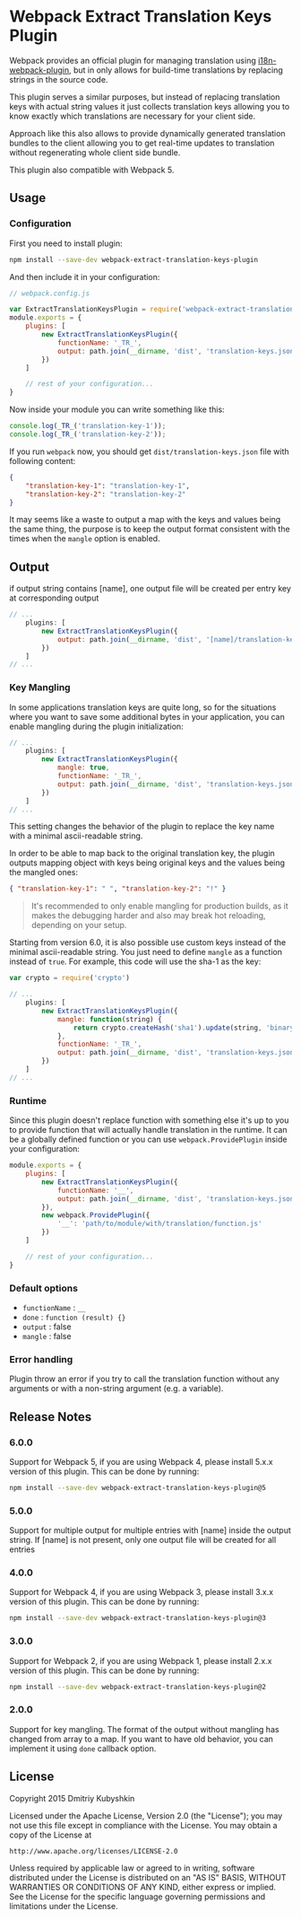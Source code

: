 # Webpack Extract Translation Keys Plugin

Webpack provides an official plugin for managing translation using [i18n-webpack-plugin](https://github.com/webpack/i18n-webpack-plugin), but in only allows for build-time translations by replacing strings in the source code.

This plugin serves a similar purposes, but instead of replacing translation keys with actual string values it just collects translation keys allowing you to know exactly which translations are necessary for your client side.

Approach like this also allows to provide dynamically generated translation bundles to the client allowing you to get real-time updates to translation without regenerating whole client side bundle.

This plugin also compatible with Webpack 5.

## Usage

### Configuration

First you need to install plugin:

```bash
npm install --save-dev webpack-extract-translation-keys-plugin
```

And then include it in your configuration:

```javascript
// webpack.config.js

var ExtractTranslationKeysPlugin = require('webpack-extract-translation-keys-plugin');
module.exports = {
    plugins: [
        new ExtractTranslationKeysPlugin({
            functionName: '_TR_',
            output: path.join(__dirname, 'dist', 'translation-keys.json')
        })
    ]

    // rest of your configuration...
}
```

Now inside your module you can write something like this:

```js
console.log(_TR_('translation-key-1'));
console.log(_TR_('translation-key-2'));
```

If you run `webpack` now, you should get `dist/translation-keys.json` file with following content:

```json
{
    "translation-key-1": "translation-key-1",
    "translation-key-2": "translation-key-2"
}
```

It may seems like a waste to output a map with the keys and values being the same thing, the purpose is to keep the output format consistent with the times when the `mangle` option is enabled.

## Output

if output string contains [name], one output file will be created per entry key at corresponding output


```js
// ...
    plugins: [
        new ExtractTranslationKeysPlugin({
            output: path.join(__dirname, 'dist', '[name]/translation-keys.json')
        })
    ]
// ...
```

### Key Mangling

In some applications translation keys are quite long, so for the situations where you want to save some additional bytes in your application, you can enable mangling during the plugin initialization:

```js
// ...
    plugins: [
        new ExtractTranslationKeysPlugin({
            mangle: true,
            functionName: '_TR_',
            output: path.join(__dirname, 'dist', 'translation-keys.json')
        })
    ]
// ...
```

This setting changes the behavior of the plugin to replace the key name with a minimal ascii-readable string.

In order to be able to map back to the original translation key, the plugin outputs mapping object with keys being original keys and the values being the mangled ones:

```json
{ "translation-key-1": " ", "translation-key-2": "!" }
```

> It's recommended to only enable mangling for production builds, as it makes the debugging harder and also may break hot reloading, depending on your setup.

Starting from version 6.0, it is also possible use custom keys instead of the minimal ascii-readable string. You just need to define `mangle` as a function instead of `true`. For example, this code will use the sha-1 as the key:

```js
var crypto = require('crypto')

// ...
    plugins: [
        new ExtractTranslationKeysPlugin({
            mangle: function(string) {
                return crypto.createHash('sha1').update(string, 'binary').digest('hex')
            },
            functionName: '_TR_',
            output: path.join(__dirname, 'dist', 'translation-keys.json')
        })
    ]
// ...
```

### Runtime

Since this plugin doesn't replace function with something else it's up to you to provide function that will actually handle translation in the runtime. It can be a globally defined function or you can use `webpack.ProvidePlugin` inside your configuration:

```js
module.exports = {
    plugins: [
        new ExtractTranslationKeysPlugin({
            functionName: '__',
            output: path.join(__dirname, 'dist', 'translation-keys.json')
        }),
        new webpack.ProvidePlugin({
            '__': 'path/to/module/with/translation/function.js'
        })
    ]

    // rest of your configuration...
}
```

### Default options

* `functionName` : `__`
* `done` : `function (result) {}`
* `output` : false
* `mangle` : false

### Error handling

Plugin throw an error if you try to call the translation function without any arguments or with a non-string argument (e.g. a variable).

## Release Notes

### 6.0.0

Support for Webpack 5, if you are using Webpack 4, please install 5.x.x version of this plugin. This can be done by running:

```bash
npm install --save-dev webpack-extract-translation-keys-plugin@5
```

### 5.0.0

Support for multiple output for multiple entries with [name] inside the output string. If [name] is not present, only one output file will be created for all entries

### 4.0.0

Support for Webpack 4, if you are using Webpack 3, please install 3.x.x version of this plugin. This can be done by running:

```bash
npm install --save-dev webpack-extract-translation-keys-plugin@3
```

### 3.0.0

Support for Webpack 2, if you are using Webpack 1, please install 2.x.x version of this plugin. This can be done by running:

```bash
npm install --save-dev webpack-extract-translation-keys-plugin@2
```

### 2.0.0

Support for key mangling. The format of the output without mangling has changed from array to a map. If you want to have old behavior, you can implement it using `done` callback option.

## License

Copyright 2015 Dmitriy Kubyshkin

Licensed under the Apache License, Version 2.0 (the "License");
you may not use this file except in compliance with the License.
You may obtain a copy of the License at

    http://www.apache.org/licenses/LICENSE-2.0

Unless required by applicable law or agreed to in writing, software
distributed under the License is distributed on an "AS IS" BASIS,
WITHOUT WARRANTIES OR CONDITIONS OF ANY KIND, either express or implied.
See the License for the specific language governing permissions and
limitations under the License.

